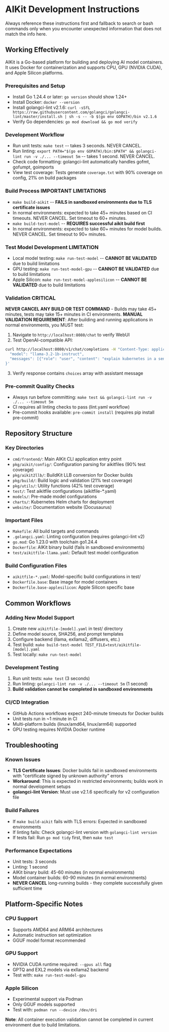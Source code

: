 # AIKit Development Instructions

Always reference these instructions first and fallback to search or bash commands only when you encounter unexpected information that does not match the info here.

## Working Effectively

AIKit is a Go-based platform for building and deploying AI model containers. It uses Docker for containerization and supports CPU, GPU (NVIDIA CUDA), and Apple Silicon platforms.

### Prerequisites and Setup
- Install Go 1.24.4 or later: `go version` should show 1.24+
- Install Docker: `docker --version` 
- Install golangci-lint v2.1.6: `curl -sSfL https://raw.githubusercontent.com/golangci/golangci-lint/master/install.sh | sh -s -- -b $(go env GOPATH)/bin v2.1.6`
- Verify Go dependencies: `go mod download && go mod verify`

### Development Workflow
- Run unit tests: `make test` -- takes 3 seconds. NEVER CANCEL.
- Run linting: `export PATH="$(go env GOPATH)/bin:$PATH" && golangci-lint run -v ./... --timeout 5m` -- takes 1 second. NEVER CANCEL.
- Check code formatting: golangci-lint automatically handles gofmt, gofumpt, goimports
- View test coverage: Tests generate `coverage.txt` with 90% coverage on config, 21% on build packages

### Build Process **IMPORTANT LIMITATIONS**
- `make build-aikit` -- **FAILS in sandboxed environments due to TLS certificate issues**
- In normal environments: expected to take 45+ minutes based on CI timeouts. NEVER CANCEL. Set timeout to 60+ minutes.
- `make build-test-model` -- **REQUIRES successful aikit build first**
- In normal environments: expected to take 60+ minutes for model builds. NEVER CANCEL. Set timeout to 90+ minutes.

### Test Model Development **LIMITATION**
- Local model testing: `make run-test-model` -- **CANNOT BE VALIDATED** due to build limitations
- GPU testing: `make run-test-model-gpu` -- **CANNOT BE VALIDATED** due to build limitations
- Apple Silicon: `make run-test-model-applesilicon` -- **CANNOT BE VALIDATED** due to build limitations

### Validation **CRITICAL**
**NEVER CANCEL ANY BUILD OR TEST COMMAND** - Builds may take 45+ minutes, tests may take 15+ minutes in CI environments.
**MANUAL VALIDATION REQUIREMENT**: After building and running applications in normal environments, you MUST test:
1. Navigate to `http://localhost:8080/chat` to verify WebUI
2. Test OpenAI-compatible API:
```bash
curl http://localhost:8080/v1/chat/completions -H "Content-Type: application/json" -d '{
  "model": "llama-3.2-1b-instruct", 
  "messages": [{"role": "user", "content": "explain kubernetes in a sentence"}]
}'
```
3. Verify response contains `choices` array with assistant message

### Pre-commit Quality Checks
- Always run before committing: `make test && golangci-lint run -v ./... --timeout 5m`
- CI requires all linting checks to pass (lint.yaml workflow)
- Pre-commit hooks available: `pre-commit install` (requires pip install pre-commit)

## Repository Structure

### Key Directories
- `cmd/frontend/`: Main AIKit CLI application entry point
- `pkg/aikit/config/`: Configuration parsing for aikitfiles (90% test coverage)
- `pkg/aikit2llb/`: BuildKit LLB conversion for Docker builds
- `pkg/build/`: Build logic and validation (21% test coverage) 
- `pkg/utils/`: Utility functions (42% test coverage)
- `test/`: Test aikitfile configurations (aikitfile-*.yaml)
- `models/`: Pre-made model configurations
- `charts/`: Kubernetes Helm charts for deployment
- `website/`: Documentation website (Docusaurus)

### Important Files
- `Makefile`: All build targets and commands
- `.golangci.yaml`: Linting configuration (requires golangci-lint v2)
- `go.mod`: Go 1.23.0 with toolchain go1.24.4
- `Dockerfile`: AIKit binary build (fails in sandboxed environments)
- `test/aikitfile-llama.yaml`: Default test model configuration

### Build Configuration Files
- `aikitfile-*.yaml`: Model-specific build configurations in test/
- `Dockerfile.base`: Base image for model containers
- `Dockerfile.base-applesilicon`: Apple Silicon specific base

## Common Workflows

### Adding New Model Support
1. Create new `aikitfile-[model].yaml` in test/ directory
2. Define model source, SHA256, and prompt templates
3. Configure backend (llama, exllama2, diffusers, etc.)
4. Test build: `make build-test-model TEST_FILE=test/aikitfile-[model].yaml`
5. Test locally: `make run-test-model`

### Development Testing
1. Run unit tests: `make test` (3 seconds)
2. Run linting: `golangci-lint run -v ./... --timeout 5m` (1 second)
3. **Build validation cannot be completed in sandboxed environments**

### CI/CD Integration
- GitHub Actions workflows expect 240-minute timeouts for Docker builds
- Unit tests run in ~1 minute in CI
- Multi-platform builds (linux/amd64, linux/arm64) supported
- GPU testing requires NVIDIA Docker runtime

## Troubleshooting

### Known Issues
- **TLS Certificate Issues**: Docker builds fail in sandboxed environments with "certificate signed by unknown authority" errors
- **Workaround**: This is expected in restricted environments; builds work in normal development setups
- **golangci-lint Version**: Must use v2.1.6 specifically for v2 configuration file

### Build Failures
- If `make build-aikit` fails with TLS errors: Expected in sandboxed environments
- If linting fails: Check golangci-lint version with `golangci-lint version`
- If tests fail: Run `go mod tidy` first, then `make test`

### Performance Expectations
- Unit tests: 3 seconds
- Linting: 1 second  
- AIKit binary build: 45-60 minutes (in normal environments)
- Model container builds: 60-90 minutes (in normal environments)
- **NEVER CANCEL** long-running builds - they complete successfully given sufficient time

## Platform-Specific Notes

### CPU Support
- Supports AMD64 and ARM64 architectures
- Automatic instruction set optimization
- GGUF model format recommended

### GPU Support  
- NVIDIA CUDA runtime required: `--gpus all` flag
- GPTQ and EXL2 models via exllama2 backend
- Test with: `make run-test-model-gpu`

### Apple Silicon
- Experimental support via Podman
- Only GGUF models supported
- Test with: `podman run --device /dev/dri`

**Note**: All container execution validation cannot be completed in current environment due to build limitations.